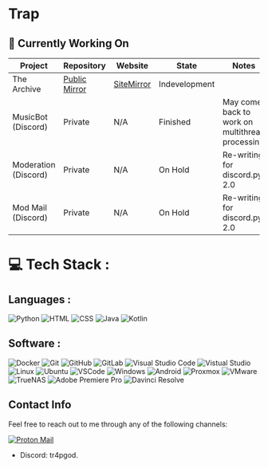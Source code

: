 # Trap

## 🚀 Currently Working On

| Project | Repository | Website | State | Notes |
| ------- | ---------- | ------- | ----- | ----- |
|The Archive | [Public](https://github.com/trapgod1/thearchive) [Mirror](https://github.com/trapgod1/trapgod1.github.io) | [Site](https://thearchive.pages.dev/)[Mirror](https://trapgod1.github.io)| Indevelopment| |
| MusicBot (Discord)| Private | N/A | Finished | May come back to work on multithread processing |
| Moderation (Discord) | Private | N/A | On Hold | Re-writing for discord.py 2.0 |
| Mod Mail (Discord) | Private | N/A | On Hold | Re-writing for discord.py 2.0 |


# 💻 Tech Stack :

## Languages :

<div style="display: inline-block;">
  <img alt="Python" src="https://img.shields.io/badge/Python-FFD43B?style=for-the-badge&logo=python&logoColor=blue">
  <img alt="HTML" src="https://img.shields.io/badge/HTML5-E34F26?style=for-the-badge&logo=html5&logoColor=white">
  <img alt="CSS" src="https://img.shields.io/badge/CSS3-1572B6?style=for-the-badge&logo=css3&logoColor=white">
  <img alt="Java" src="https://img.shields.io/badge/JavaScript-323330?style=for-the-badge&logo=javascript&logoColor=F7DF1E">
  <img alt="Kotlin" src="https://img.shields.io/badge/kotlin-%237F52FF.svg?style=for-the-badge&logo=kotlin&logoColor=white">
</div>

## Software :

<div style="display: inline-block;">
  <img alt="Docker" src="https://img.shields.io/badge/Docker-2CA5E0?style=for-the-badge&logo=docker&logoColor=white">
  <img alt="Git" src="https://img.shields.io/badge/GIT-E44C30?style=for-the-badge&logo=git&logoColor=white">
  <img alt="GitHub" src="https://img.shields.io/badge/GitHub-100000?style=for-the-badge&logo=github&logoColor=white">
  <img alt="GitLab" src="https://img.shields.io/badge/-GitLab-262626?style=for-the-badge&logo=gitlab">
  <img alt="Visual Studio Code" src="https://img.shields.io/badge/Visual_Studio_Code-0078D4?style=for-the-badge&logo=visual%20studio%20code&logoColor=white">
  <img alt="Vistual Studio" src="https://img.shields.io/badge/Visual_Studio-5C2D91?style=for-the-badge&logo=visual%20studio&logoColor=white">
  <img alt="Linux" src="https://img.shields.io/badge/Linux-FCC624?style=for-the-badge&logo=linux&logoColor=black">
  <img alt="Ubuntu" src="https://img.shields.io/badge/Ubuntu-E95420?style=for-the-badge&logo=ubuntu&logoColor=white">
  <img alt="VSCode" src="https://img.shields.io/badge/VSCode-0078D4?style=for-the-badge&logo=visual%20studio%20code&logoColor=white">
  <img alt="Windows" src="https://img.shields.io/badge/Windows-0078D6?style=for-the-badge&logo=windows&logoColor=white">
  <img alt="Android" src="https://img.shields.io/badge/Android-3DDC84?style=for-the-badge&logo=android&logoColor=white">
  <img alt="Proxmox" src="https://img.shields.io/badge/Proxmox-E57000?style=for-the-badge&logo=proxmox&logoColor=white">
  <img alt="VMware" src="https://img.shields.io/badge/VMware-231f20?style=for-the-badge&logo=VMware&logoColor=white">
  <img alt="TrueNAS" src="https://img.shields.io/badge/TrueNAS-0095D5?style=for-the-badge&logo=truenas&logoColor=white">
  <img alt="Adobe Premiere Pro" src="https://img.shields.io/badge/Adobe%20Premiere%20Pro-9999FF.svg?style=for-the-badge&logo=Adobe%20Premiere%20Pro&logoColor=white">
  <img alt="Davinci Resolve" src="https://ziadoua.github.io/m3-Markdown-Badges/badges/DaVinciResolve/davinciresolve1.svg">
</div>

## Contact Info

Feel free to reach out to me through any of the following channels:

<a href="mailto:TrapG0d+Git@proton.me">
  <img src="https://img.shields.io/badge/proton%20mail-6D4AFF?style=for-the-badge&logo=protonmail&logoColor=white" alt="Proton Mail">
</a>

- Discord: tr4pgod.
